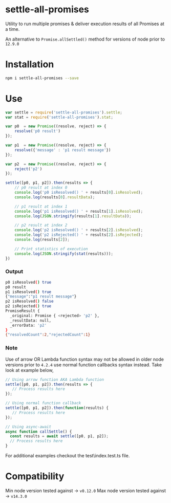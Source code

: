 # settle-all-promises
Utility to run multiple promises &amp; deliver execution results of all Promises at a time.

An alternative to `Promise.allSettled()` method for versions of node prior to `12.9.0`

# Installation

```sh
npm i settle-all-promises --save
```

# Use

```javascript
var settle = require('settle-all-promises').settle;
var stat = require('settle-all-promises').stat;

var p0  = new Promise((resolve, reject) => {
    resolve('p0 result')
});

var p1  = new Promise((resolve, reject) => {
    resolve({'message' : 'p1 result message'})
});

var p2  = new Promise((resolve, reject) => {
    reject('p2')
});

settle([p0, p1, p2]).then(results => {
    // p0 result at index 0
    console.log('p0 isResolved() ' + results[0].isResolved);
    console.log(results[0].resultData);

    // p1 result at index 1
    console.log('p1 isResolved() ' + results[1].isResolved);
    console.log(JSON.stringify(results[1].resultData));

    // p2 result at index 2
    console.log('p2 isResolved() ' + results[2].isResolved);
    console.log('p2 isRejected() ' + results[2].isRejected);
    console.log(results[2]);

    // Print statistics of execution
    console.log(JSON.stringify(stat(results)));
})
```

### Output

```sh
p0 isResolved() true
p0 result
p1 isResolved() true
{"message":"p1 result message"}
p2 isResolved() false
p2 isRejected() true
PromiseResult {
  _original: Promise { <rejected> 'p2' },
  _resultData: null,
  _errorData: 'p2'
}
{"resolvedCount":2,"rejectedCount":1}
```
### Note

Use of arrow OR Lambda function syntax may not be allowed in older node versions prior to `4.2.4` use normal function callbacks syntax instead. Take look at example below,

```javascript
// Using arrow function AKA Lambda function
settle([p0, p1, p2]).then(results => {
   // Process results here
});

// Using normal function callback
settle([p0, p1, p2]).then(function(results) {
   // Process results here
});

// Using async-await
async function callSettle() {
  const results = await settle([p0, p1, p2]);
  // Process results here
}
```

For additional examples checkout the test\index.test.ts file.
# Compatibility
Min node version tested against -> `v0.12.0`
Max node version tested against -> `v14.3.0` 